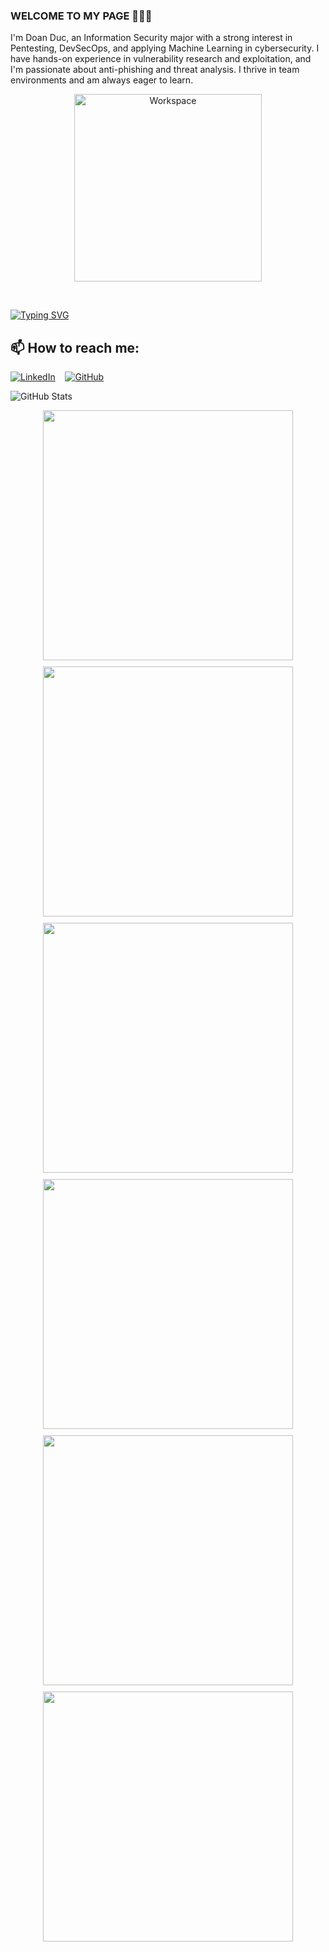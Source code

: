 ### WELCOME TO MY PAGE 👋👋👋
I'm Doan Duc, an Information Security major with a strong interest in Pentesting, DevSecOps, and applying Machine Learning in cybersecurity. I have hands-on experience in vulnerability research and exploitation, and I'm passionate about anti-phishing and threat analysis. I thrive in team environments and am always eager to learn.
<br>
<p align="center">
  <img width="300px" src="https://user-images.githubusercontent.com/74038190/229223263-cf2e4b07-2615-4f87-9c38-e37600f8381a.gif" alt="Workspace">
</p>

<br>

[![Typing SVG](https://readme-typing-svg.demolab.com?font=Unbounded&weight=800&size=80&duration=5000&pause=1000&color=FFFFFF&background=1E42FF00&center=true&height=120&width=1000&lines=DOAN+DUC)](https://myozz.carrd.co/)


## 📫 How to reach me: 

[![LinkedIn](https://img.shields.io/badge/LinkedIn-0077B5?logo=linkedin&logoColor=white)](https://www.linkedin.com/in/doanduc1704/)&nbsp;&nbsp;&nbsp; [![GitHub](https://img.shields.io/badge/GitHub-000?logo=github&logoColor=white)](https://github.com/doanmanhducz)

![GitHub Stats](https://github-readme-stats.vercel.app/api?username=doanmanhducz&hide=stars,contribs&show_icons=true&theme=holi&border_color=71a9e&rank_icon=github&line_height=24)

<div style="display: flex; flex-wrap: wrap; justify-content: center; gap: 10px;">
  <a href="https://github.com/doanmanhducz/Eureka2024WEB">
    <img src="https://github-readme-stats.vercel.app/api/pin/?username=doanmanhducz&repo=Eureka2024_Web&theme=radical" width="400"/>
  </a>
  <a href="https://github.com/doanmanhducz/YDCC">
    <img src="https://github-readme-stats.vercel.app/api/pin/?username=doanmanhducz&repo=YDCc&theme=merko" width="400"/>
  </a>
  <a href="https://github.com/doanmanhducz/Pong-Python">
    <img src="https://github-readme-stats.vercel.app/api/pin/?username=doanmanhducz&repo=Pong-Python&theme=gruvbox" width="400"/>
  </a>
  <a href="https://github.com/doanmanhducz/Cryptography-CP-ABE">
    <img src="https://github-readme-stats.vercel.app/api/pin/?username=doanmanhducz&repo=Cryptography_Cp-ABe&theme=dark" width="400"/>
  </a>
  <a href="https://github.com/doanmanhducz/Steganography">
    <img src="https://github-readme-stats.vercel.app/api/pin/?username=doanmanhducz&repo=Steganography&theme=tokyonight" width="400"/>
  </a>
  <a href="https://github.com/doanmanhducz/WebsiteMalwareDetection">
  <img src="https://github-readme-stats.vercel.app/api/pin/?username=doanmanhducz&repo=Website_Malware_Detection&theme=nightowl" width="400" />
  </a>
</div>
 


